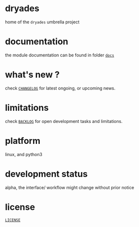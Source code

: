# dryades

home of the `dryades` umbrella project


# documentation

the module documentation can be found in folder [`docs`](./docs/)


# what's new ?

check
[`CHANGELOG`](./CHANGELOG.md)
for latest ongoing, or upcoming news.


# limitations

check 
[`BACKLOG`](./BACKLOG.md)
for open development tasks and limitations.


# platform

linux, and python3


# development status

alpha, the interface/ workflow might change without prior notice

    
# license

[`LICENSE`](./LICENSE.md)

